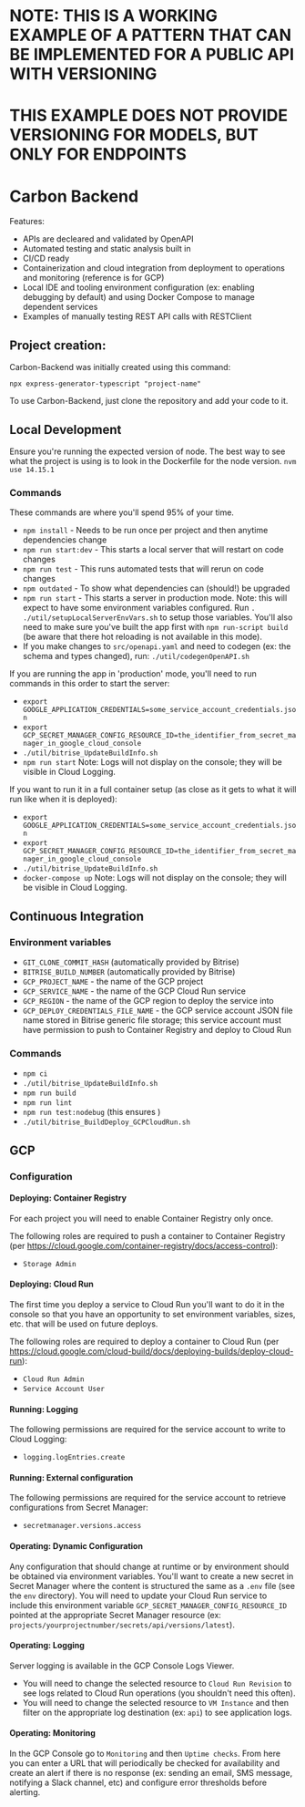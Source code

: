 


# NOTE: THIS IS A WORKING EXAMPLE OF A PATTERN THAT CAN BE IMPLEMENTED FOR A PUBLIC API WITH VERSIONING
# THIS EXAMPLE DOES NOT PROVIDE VERSIONING FOR MODELS, BUT ONLY FOR ENDPOINTS

# Carbon Backend

Features:
- APIs are decleared and validated by OpenAPI
- Automated testing and static analysis built in
- CI/CD ready
- Containerization and cloud integration from deployment to operations and monitoring (reference is for GCP)
- Local IDE and tooling environment configuration (ex: enabling debugging by default) and using Docker Compose to manage dependent services
- Examples of manually testing REST API calls with RESTClient

## Project creation:

Carbon-Backend was initially created using this command:

`npx express-generator-typescript "project-name"`

To use Carbon-Backend, just clone the repository and add your code to it.

## Local Development

Ensure you're running the expected version of node. The best way to see what the project is using is to look in the Dockerfile for the node version.
`nvm use 14.15.1`

### Commands

These commands are where you'll spend 95% of your time.
- `npm install` - Needs to be run once per project and then anytime dependencies change
- `npm run start:dev` - This starts a local server that will restart on code changes
- `npm run test` - This runs automated tests that will rerun on code changes
- `npm outdated` - To show what dependencies can (should!) be upgraded
- `npm run start` - This starts a server in production mode. 
  Note: this will expect to have some environment variables configured. Run `. ./util/setupLocalServerEnvVars.sh` to setup those variables. You'll also need to make sure you've built the app first with `npm run-script build` (be aware that there hot reloading is not available in this mode).
- If you make changes to `src/openapi.yaml` and need to codegen (ex: the schema and types changed), run: `./util/codegenOpenAPI.sh`

If you are running the app in 'production' mode, you'll need to run commands in this order to start the server:
- `export GOOGLE_APPLICATION_CREDENTIALS=some_service_account_credentials.json`
- `export GCP_SECRET_MANAGER_CONFIG_RESOURCE_ID=the_identifier_from_secret_manager_in_google_cloud_console`
- `./util/bitrise_UpdateBuildInfo.sh`
- `npm run start`
Note: Logs will not display on the console; they will be visible in Cloud Logging.

If you want to run it in a full container setup (as close as it gets to what it will run like when it is deployed):
- `export GOOGLE_APPLICATION_CREDENTIALS=some_service_account_credentials.json`
- `export GCP_SECRET_MANAGER_CONFIG_RESOURCE_ID=the_identifier_from_secret_manager_in_google_cloud_console`
- `./util/bitrise_UpdateBuildInfo.sh`
- `docker-compose up`
Note: Logs will not display on the console; they will be visible in Cloud Logging.

## Continuous Integration

### Environment variables
- `GIT_CLONE_COMMIT_HASH` (automatically provided by Bitrise)
- `BITRISE_BUILD_NUMBER` (automatically provided by Bitrise)
- `GCP_PROJECT_NAME` - the name of the GCP project
- `GCP_SERVICE_NAME` - the name of the GCP Cloud Run service
- `GCP_REGION` - the name of the GCP region to deploy the service into
- `GCP_DEPLOY_CREDENTIALS_FILE_NAME` - the GCP service account JSON file name stored in Bitrise generic file storage; this service account must have permission to push to Container Registry and deploy to Cloud Run

### Commands
- `npm ci`
- `./util/bitrise_UpdateBuildInfo.sh`
- `npm run build`
- `npm run lint`
- `npm run test:nodebug` (this ensures )
- `./util/bitrise_BuildDeploy_GCPCloudRun.sh`

## GCP

### Configuration

#### Deploying: Container Registry
For each project you will need to enable Container Registry only once.

The following roles are required to push a container to Container Registry (per https://cloud.google.com/container-registry/docs/access-control):
- `Storage Admin`

#### Deploying: Cloud Run
The first time you deploy a service to Cloud Run you'll want to do it in the console so that you have an opportunity to set environment variables, sizes, etc. that will be used on future deploys.

The following roles are required to deploy a container to Cloud Run (per https://cloud.google.com/cloud-build/docs/deploying-builds/deploy-cloud-run):
- `Cloud Run Admin`
- `Service Account User`

#### Running: Logging
The following permissions are required for the service account to write to Cloud Logging:
- `logging.logEntries.create`

#### Running: External configuration
The following permissions are required for the service account to retrieve configurations from Secret Manager:
- `secretmanager.versions.access`

#### Operating: Dynamic Configuration
Any configuration that should change at runtime or by environment should be obtained via environment variables. You'll want to create a new secret in Secret Manager where the content is structured the same as a `.env` file (see the `env` directory). You will need to update your Cloud Run service to include this environment variable `GCP_SECRET_MANAGER_CONFIG_RESOURCE_ID` pointed at the appropriate Secret Manager resource (ex: `projects/yourprojectnumber/secrets/api/versions/latest`).

#### Operating: Logging
Server logging is available in the GCP Console Logs Viewer. 

- You will need to change the selected resource to `Cloud Run Revision` to see logs related to Cloud Run operations (you shouldn't need this often).
- You will need to change the selected resource to `VM Instance` and then filter on the appropriate log destination (ex: `api`) to see application logs.

#### Operating: Monitoring
In the GCP Console go to `Monitoring` and then `Uptime checks`. From here you can enter a URL that will periodically be checked for availability and create an alert if there is no response (ex: sending an email, SMS message, notifying a Slack channel, etc) and configure error thresholds before alerting.
